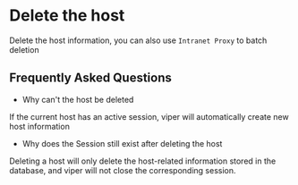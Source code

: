 # Delete the host

Delete the host information, you can also use `Intranet Proxy` to batch deletion

## Frequently Asked Questions

+ Why can't the host be deleted

If the current host has an active session, viper will automatically create new host information

+ Why does the Session still exist after deleting the host

Deleting a host will only delete the host-related information stored in the database, and viper will not close the corresponding session.